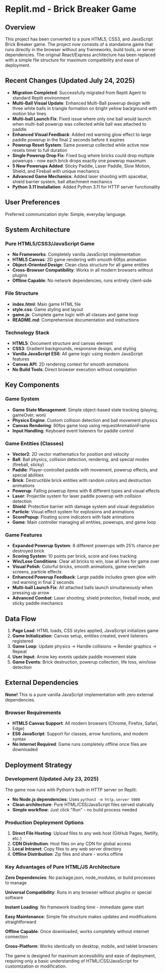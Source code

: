 # Replit.md - Brick Breaker Game

## Overview

This project has been converted to a pure HTML5, CSS3, and JavaScript Brick Breaker game. The project now consists of a standalone game that runs directly in the browser without any frameworks, build tools, or server dependencies. The original React/Express architecture has been replaced with a simple file structure for maximum compatibility and ease of deployment.

## Recent Changes (Updated July 24, 2025)

- **Migration Completed**: Successfully migrated from Replit Agent to standard Replit environment
- **Multi-Ball Visual Update**: Enhanced Multi-Ball powerup design with three white balls in triangle formation on bright yellow background with motion blur lines
- **Multi-ball Launch Fix**: Fixed issue where only one ball would launch when multi-ball powerup was collected while ball was attached to paddle
- **Enhanced Visual Feedback**: Added red warning glow effect to large paddle powerup in the final 2 seconds before it expires
- **Powerup Reset System**: Same powerup collected while active now resets timer to full duration
- **Single Powerup Drop Fix**: Fixed bug where bricks could drop multiple powerups - now each brick drops exactly one powerup maximum
- **5 New Powerups Added**: Sticky Paddle, Laser Paddle, Slow Motion, Shield, and Fireball with unique mechanics
- **Advanced Game Mechanics**: Added laser shooting with spacebar, shield barrier system, ball attachment mechanics
- **Python 3.11 Installation**: Added Python 3.11 for HTTP server functionality

## User Preferences

Preferred communication style: Simple, everyday language.

## System Architecture

### Pure HTML5/CSS3/JavaScript Game
- **No Frameworks**: Completely vanilla JavaScript implementation
- **HTML5 Canvas**: 2D game rendering with smooth 60fps animation
- **Object-Oriented Design**: Clean class structure for all game entities
- **Cross-Browser Compatibility**: Works in all modern browsers without plugins
- **Offline Capable**: No network dependencies, runs entirely client-side

### File Structure
- **index.html**: Main game HTML file
- **style.css**: Game styling and layout
- **game.js**: Complete game logic with all classes and game loop
- **README.md**: Comprehensive documentation and instructions

### Technology Stack
- **HTML5**: Document structure and canvas element
- **CSS3**: Gradient backgrounds, responsive design, and styling
- **Vanilla JavaScript ES6**: All game logic using modern JavaScript features
- **Canvas API**: 2D rendering context for smooth animations
- **No Build Tools**: Direct browser execution without compilation

## Key Components

### Game System
- **Game State Management**: Simple object-based state tracking (playing, gameOver, won)
- **Physics Engine**: Custom collision detection and ball movement physics
- **Canvas Rendering**: 60fps game loop using requestAnimationFrame
- **Input Handling**: Keyboard event listeners for paddle control

### Game Entities (Classes)
- **Vector2**: 2D vector mathematics for position and velocity
- **Ball**: Ball physics, collision detection, rendering, and special modes (fireball, sticky)
- **Paddle**: Player-controlled paddle with movement, powerup effects, and special abilities
- **Brick**: Destructible brick entities with random colors and destruction animations
- **Powerup**: Falling powerup items with 8 different types and visual effects
- **Laser**: Projectile system for laser paddle powerup with collision detection
- **Shield**: Protective barrier with damage system and visual degradation
- **Particle**: Visual effect system for explosions and animations
- **ScorePopup**: Floating score indicators with fade animations
- **Game**: Main controller managing all entities, powerups, and game loop

### Game Features
- **Expanded Powerup System**: 8 different powerups with 25% chance per destroyed brick
- **Scoring System**: 10 points per brick, score and lives tracking
- **Win/Lose Conditions**: Clear all bricks to win, lose all lives for game over
- **Visual Polish**: Colorful bricks, smooth animations, game over/win screens, particle effects
- **Enhanced Powerup Feedback**: Large paddle includes green glow with red warning in final 2 seconds
- **Multi-ball Launch Fix**: All attached balls launch simultaneously when pressing up arrow
- **Advanced Combat**: Laser shooting, shield protection, fireball mode, and sticky paddle mechanics

## Data Flow

1. **Page Load**: HTML loads, CSS styles applied, JavaScript initializes game
2. **Game Initialization**: Canvas setup, entities created, event listeners registered
3. **Game Loop**: Update physics → Handle collisions → Render graphics → Repeat
4. **User Input**: Arrow key events update paddle movement state
5. **Game Events**: Brick destruction, powerup collection, life loss, win/lose detection

## External Dependencies

**None!** This is a pure vanilla JavaScript implementation with zero external dependencies.

### Browser Requirements
- **HTML5 Canvas Support**: All modern browsers (Chrome, Firefox, Safari, Edge)
- **ES6 JavaScript**: Support for classes, arrow functions, and modern syntax
- **No Internet Required**: Game runs completely offline once files are downloaded

## Deployment Strategy

### Development (Updated July 23, 2025)
The game now runs with Python's built-in HTTP server on Replit:
- **No Node.js dependencies**: Uses `python3 -m http.server 5000`
- **Clean architecture**: Pure HTML/CSS/JavaScript files served statically
- **Simple workflow**: Just click "Run" - no build process needed

### Production Deployment Options
1. **Direct File Hosting**: Upload files to any web host (GitHub Pages, Netlify, etc.)
2. **CDN Distribution**: Host files on any CDN for global access
3. **Local Intranet**: Copy files to any web server directory
4. **Offline Distribution**: Zip files and share - works offline

### Key Advantages of Pure HTML/JS Architecture

**Zero Dependencies**: No package.json, node_modules, or build processes to manage

**Universal Compatibility**: Runs in any browser without plugins or special software

**Instant Loading**: No framework loading time - immediate game start

**Easy Maintenance**: Simple file structure makes updates and modifications straightforward

**Offline Capable**: Once downloaded, works completely without internet connection

**Cross-Platform**: Works identically on desktop, mobile, and tablet browsers

The game is designed for maximum accessibility and ease of deployment, requiring only a basic understanding of HTML/CSS/JavaScript for customization or modification.